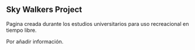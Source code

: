 ## Sky Walkers Project

Pagina creada durante los estudios universitarios para uso recreacional en tiempo libre.

Por añadir información.
